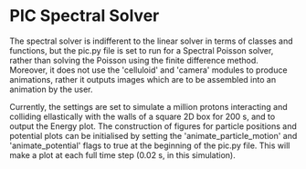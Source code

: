 # PIC Spectral Solver

The spectral solver is indifferent to the linear solver in terms of classes and functions, but the pic.py file is set to run for a Spectral Poisson solver, rather than solving the Poisson using the finite difference method. Moreover, it does not use the 'celluloid' and 'camera' modules to produce animations, rather it outputs images which are to be assembled into an animation by the user.

Currently, the settings are set to simulate a million protons interacting and colliding ellastically with the walls of a square 2D box for 200 s, and to output the Energy plot. The construction of figures for particle positions and potential plots can be initialised by setting the 'animate_particle_motion' and 'animate_potential' flags to true at the beginning of the pic.py file. This will make a plot at each full time step (0.02 s, in this simulation).
